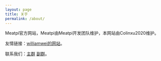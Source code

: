 ```yaml
---
layout: page
title: 关于
permalink: /about/
---
```


Meatpi官方网站，Meatpi由Meatpi开发团队维护，本网站由Colinxu2020维护。

友情链接：[williamwei的网站](https://g9mee.csb.app/)。

联系我们：[主群](https://www.luogu.com.cn/team/41105) [副群](https://www.luogu.com.cn/team/41220)。
